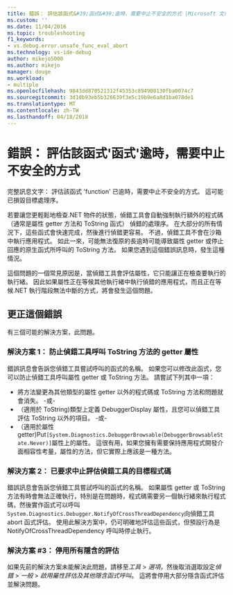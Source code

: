 ```yaml
---
title: 錯誤： 評估該函式&#39;函式&#39;逾時，需要中止不安全的方式 |Microsoft 文件
ms.custom: ''
ms.date: 11/04/2016
ms.topic: troubleshooting
f1_keywords:
- vs.debug.error.unsafe_func_eval_abort
ms.technology: vs-ide-debug
author: mikejo5000
ms.author: mikejo
manager: douge
ms.workload:
- multiple
ms.openlocfilehash: 9843dd870521312f45353c894908130fba0074c7
ms.sourcegitcommit: 3d10b93eb5b326639f3e5c19b9e6a8d1ba078de1
ms.translationtype: MT
ms.contentlocale: zh-TW
ms.lasthandoff: 04/18/2018
---
```

# <a name="error-evaluating-the-function-39function39-timed-out-and-needed-to-be-aborted-in-an-unsafe-way"></a>錯誤： 評估該函式&#39;函式&#39;逾時，需要中止不安全的方式

完整訊息文字： 評估該函式 'function' 已逾時，需要中止不安全的方式。 這可能已損毀目標處理序。 

若要讓您更輕鬆地檢查.NET 物件的狀態，偵錯工具會自動強制執行額外的程式碼 （通常是屬性 getter 方法和 ToString 函式） 偵錯的處理序。 在大部分的所有情況下，這些函式會快速完成，然後進行偵錯更容易。 不過，偵錯工具不會在沙箱中執行應用程式。 如此一來，可能無法復原的長逾時可能導致屬性 getter 或停止回應的原生函式所呼叫的 ToString 方法。 如果您遇到這個錯誤訊息時，發生這種情況。
 
這個問題的一個常見原因是，當偵錯工具會評估屬性，它只能讓正在檢查要執行的執行緒。 因此如果屬性正在等候其他執行緒中執行偵錯的應用程式，而且正在等候.NET 執行階段無法中斷的方式，將會發生這個問題。
 
## <a name="to-correct-this-error"></a>更正這個錯誤
 
有三個可能的解決方案，此問題。
 
### <a name="solution-1-prevent-the-debugger-from-calling-the-getter-property-or-tostring-method"></a>解決方案 1： 防止偵錯工具呼叫 ToString 方法的 getter 屬性
 
錯誤訊息會告訴您偵錯工具嘗試呼叫的函式的名稱。 如果您可以修改此函式，您可以防止偵錯工具呼叫屬性 getter 或 ToString 方法。 請嘗試下列其中一項：
 
* 將方法變更為其他類型的屬性 getter 以外的程式碼或 ToString 方法和問題就會消失。
    -或-
* （適用於 ToString)類型上定義 DebuggerDisplay 屬性，且您可以偵錯工具評估 ToString 以外的項目。
    -或-
* （適用於屬性 getter)Put`[System.Diagnostics.DebuggerBrowsable(DebuggerBrowsableState.Never)]`屬性上的屬性。 這很有用，如果您擁有需要保持應用程式開發介面相容性考量，屬性的方法，但它實際上應該是一種方法。
 
### <a name="solution-2-have-the-target-code-ask-the-debugger-to-abort-the-evaluation"></a>解決方案 2： 已要求中止評估偵錯工具的目標程式碼
 
錯誤訊息會告訴您偵錯工具嘗試呼叫的函式的名稱。 如果屬性 getter 或 ToString 方法有時會無法正確執行，特別是在問題時，程式碼需要另一個執行緒來執行程式碼，然後實作函式可以呼叫`System.Diagnostics.Debugger.NotifyOfCrossThreadDependency`向偵錯工具 abort 函式評估。 使用此解決方案中，仍可明確地評估這些函式，但預設行為是 NotifyOfCrossThreadDependency 呼叫時停止執行。
 
### <a name="solution-3-disable-all-implicit-evaluation"></a>解決方案 #3： 停用所有隱含的評估
 
如果先前的解決方案未能解決此問題，請移至*工具* > *選項*，然後取消選取設定*偵錯* >  *一般* > *啟用屬性評估及其他隱含函式呼叫*。 這將會停用大部分隱含函式評估並解決問題。



  
